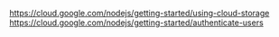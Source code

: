 https://cloud.google.com/nodejs/getting-started/using-cloud-storage
https://cloud.google.com/nodejs/getting-started/authenticate-users